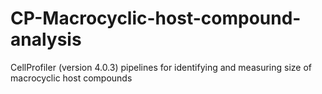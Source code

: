 # CP-Macrocyclic-host-compound-analysis
CellProfiler (version 4.0.3) pipelines for identifying and measuring size of macrocyclic host compounds
